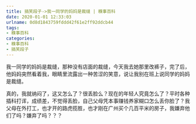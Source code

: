 ```yaml
---
title: 搞笑段子->我一同学的妈妈是裁缝 | 糗事百科
date: 2020-01-01 12:33:03
urlname: 0d8d1843759fddd42f61e2ff92ddcb44
tags: 
- 糗事百科
categories:
- 糗事百科
- 搞笑段子
---
```

我一同学的妈妈是裁缝，那种没有店面的裁缝，今天我去她那里改裤子，完了后，他妈妈突然看着我，眼睛里流露出一种苦涩的笑意，说让我别在班上说同学的妈妈是裁缝。

真的，我就纳闷了，这又怎么了？很丢脸么？现在的年轻人究竟怎么了？平时各种插科打诨，成绩差，不觉得丢脸，自己父母凭本事赚钱养家糊口怎么丢你脸了？我父母在外打工，也才开的路虎揽胜，也才刚在广州买个几百平米的房子，我嫌弃他们了吗？嫌弃了吗？？？


